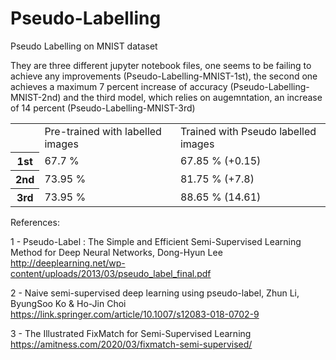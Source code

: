 # Pseudo-Labelling
Pseudo Labelling on MNIST dataset

They are three different jupyter notebook files, one seems to be failing to achieve any improvements (Pseudo-Labelling-MNIST-1st), the second one achieves a maximum 7 percent increase of accuracy (Pseudo-Labelling-MNIST-2nd) and the third model, which relies on augemntation, an increase of 14 percent (Pseudo-Labelling-MNIST-3rd)

<table style="width:100%">
   <tr>
    <th></th>
    <td>Pre-trained with labelled images</td>
    <td>Trained with Pseudo labelled images</td>
  </tr>
  <tr>
    <th>1st</th>
    <td>67.7 %</td>
    <td>67.85 % (+0.15)</td>
  </tr>
  <tr>
    <th>2nd</th>
    <td>73.95 %</td>
    <td>81.75 % (+7.8‬)</td>
  </tr>
    <tr>
    <th>3rd</th>
    <td>73.95 %</td>
    <td>88.65 % (14.61)‬</td>
  </tr>
</table>

References:

1 - Pseudo-Label : The Simple and Efficient Semi-Supervised Learning Method for Deep Neural Networks, Dong-Hyun Lee http://deeplearning.net/wp-content/uploads/2013/03/pseudo_label_final.pdf

2 - Naive semi-supervised deep learning using pseudo-label, Zhun Li, ByungSoo Ko & Ho-Jin Choi https://link.springer.com/article/10.1007/s12083-018-0702-9

3 - The Illustrated FixMatch for Semi-Supervised Learning 
https://amitness.com/2020/03/fixmatch-semi-supervised/
